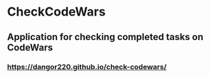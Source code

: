 # CheckCodeWars

## Application for checking completed tasks on CodeWars

### https://dangor220.github.io/check-codewars/
